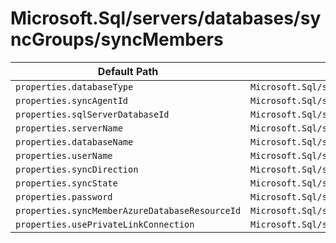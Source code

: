 # Microsoft.Sql/servers/databases/syncGroups/syncMembers

| Default Path | Alias |
|---|---|
| `properties.databaseType` | `Microsoft.Sql/servers/databases/syncGroups/syncMembers/databaseType` |
| `properties.syncAgentId` | `Microsoft.Sql/servers/databases/syncGroups/syncMembers/syncAgentId` |
| `properties.sqlServerDatabaseId` | `Microsoft.Sql/servers/databases/syncGroups/syncMembers/sqlServerDatabaseId` |
| `properties.serverName` | `Microsoft.Sql/servers/databases/syncGroups/syncMembers/serverName` |
| `properties.databaseName` | `Microsoft.Sql/servers/databases/syncGroups/syncMembers/databaseName` |
| `properties.userName` | `Microsoft.Sql/servers/databases/syncGroups/syncMembers/userName` |
| `properties.syncDirection` | `Microsoft.Sql/servers/databases/syncGroups/syncMembers/syncDirection` |
| `properties.syncState` | `Microsoft.Sql/servers/databases/syncGroups/syncMembers/syncState` |
| `properties.password` | `Microsoft.Sql/servers/databases/syncGroups/syncMembers/password` |
| `properties.syncMemberAzureDatabaseResourceId` | `Microsoft.Sql/servers/databases/syncGroups/syncMembers/syncMemberAzureDatabaseResourceId` |
| `properties.usePrivateLinkConnection` | `Microsoft.Sql/servers/databases/syncGroups/syncMembers/usePrivateLinkConnection` |

